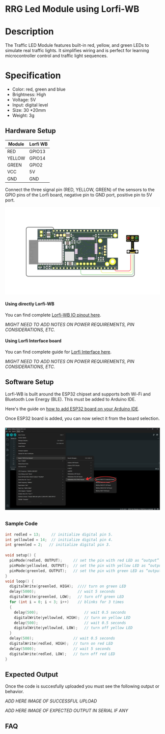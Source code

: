 # RRG Led Module using Lorfi-WB

# Description

The Traffic LED Module features built-in red, yellow, and green LEDs to simulate real traffic lights. It simplifies wiring and is perfect for learning microcontroller control and traffic light sequences.

# Specification

- Color: red, green and blue
- Brightness: High
- Voltage: 5V
- Input: digital level
- Size: 30 *20mm
- Weight: 3g

## Hardware Setup

|     Module    |   Lorfi WB  |
|---------------|-------------|
| RED           | GPIO13      |
| YELLOW        | GPIO14      |
| GREEN         | GPIO2       |
| VCC           | 5V          |
| GND           | GND         |

Connect the three signal pin (RED, YELLOW, GREEN) of the sensors to the GPIO pins of the Lorfi board, negative pin to GND port, positive pin to 5V port.

![Traffic Light Module](\assets\Images\LORFI_Components\Lorfi-WB_Modules\13.png)

#### Using directly Lorfi-WB

You can find complete <a href="/docs/Hardware_Guide.html">Lorfi-WB IO pinout here</a>.

*MIGHT NEED TO ADD NOTES ON POWER REQUIREMENTS, PIN CONSIDERATIONS, ETC.*

#### Using Lorfi Interface board

You can find complete guide for <a href="/docs/Hardware_Guide.html">Lorfi Interface here</a>.

*MIGHT NEED TO ADD NOTES ON POWER REQUIREMENTS, PIN CONSIDERATIONS, ETC.*

## Software Setup

Lorfi-WB is built around the ESP32 chipset and supports both Wi-Fi and Bluetooth Low Energy (BLE). This must be added to Arduino IDE.

Here's the guide on <a href="/docs/Software_Guide.html">how to add ESP32 board on your Arduino IDE</a>.

Once ESP32 board is added, you can now select it from the board selection.

![Software Guide 4](\assets\Images\LORFI_Components\Software-Guide_Images\Software_Guide4.png)

### Sample Code
```c
int redled = 13;     // initialize digital pin 5.
int yellowled = 14;  // initialize digital pin 4.
int greenled = 2;   // initialize digital pin 3.

void setup() {
  pinMode(redled, OUTPUT);     // set the pin with red LED as “output”
  pinMode(yellowled, OUTPUT);  // set the pin with yellow LED as “output”
  pinMode(greenled, OUTPUT);   // set the pin with green LED as “output”
}
void loop() {
  digitalWrite(greenled, HIGH);  //// turn on green LED
  delay(5000);                   // wait 5 seconds
  digitalWrite(greenled, LOW);   // turn off green LED
  for (int i = 0; i < 3; i++)    // blinks for 3 times
  {
    delay(500);                     // wait 0.5 seconds
    digitalWrite(yellowled, HIGH);  // turn on yellow LED
    delay(500);                     // wait 0.5 seconds
    digitalWrite(yellowled, LOW);   // turn off yellow LED
  }
  delay(500);                  // wait 0.5 seconds
  digitalWrite(redled, HIGH);  // turn on red LED
  delay(5000);                 // wait 5 seconds
  digitalWrite(redled, LOW);   // turn off red LED
}
```

## Expected Output

Once the code is succesfully uploaded you must see the following output or behavior.

*ADD HERE IMAGE OF SUCCESSFUL UPLOAD*

*ADD HERE IMAGE OF EXPECTED OUTPUT IN SERIAL IF ANY*

## FAQ
